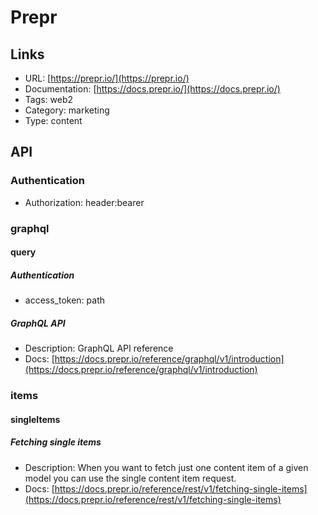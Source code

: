 # Prepr

## Links

* URL: [https://prepr.io/](https://prepr.io/)
* Documentation: [https://docs.prepr.io/](https://docs.prepr.io/)
* Tags: web2
* Category: marketing
* Type: content

## API

### Authentication

* Authorization: header:bearer

### graphql

#### query

##### Authentication

* access_token: path

##### GraphQL API

* Description: GraphQL API reference
* Docs: [https://docs.prepr.io/reference/graphql/v1/introduction](https://docs.prepr.io/reference/graphql/v1/introduction)

### items

#### singleItems

##### Fetching single items

* Description: When you want to fetch just one content item of a given model you can use the single content item request.
* Docs: [https://docs.prepr.io/reference/rest/v1/fetching-single-items](https://docs.prepr.io/reference/rest/v1/fetching-single-items)
